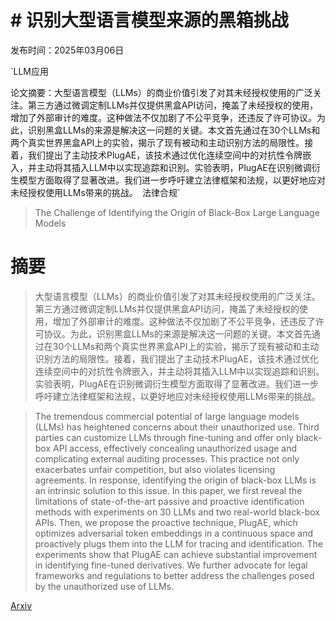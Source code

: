 # # 识别大型语言模型来源的黑箱挑战

发布时间：2025年03月06日

`LLM应用

论文摘要：大型语言模型（LLMs）的商业价值引发了对其未经授权使用的广泛关注。第三方通过微调定制LLMs并仅提供黑盒API访问，掩盖了未经授权的使用，增加了外部审计的难度。这种做法不仅加剧了不公平竞争，还违反了许可协议。为此，识别黑盒LLMs的来源是解决这一问题的关键。本文首先通过在30个LLMs和两个真实世界黑盒API上的实验，揭示了现有被动和主动识别方法的局限性。接着，我们提出了主动技术PlugAE，该技术通过优化连续空间中的对抗性令牌嵌入，并主动将其插入LLM中以实现追踪和识别。实验表明，PlugAE在识别微调衍生模型方面取得了显著改进。我们进一步呼吁建立法律框架和法规，以更好地应对未经授权使用LLMs带来的挑战。` `法律合规`

> The Challenge of Identifying the Origin of Black-Box Large Language Models

# 摘要

> 大型语言模型（LLMs）的商业价值引发了对其未经授权使用的广泛关注。第三方通过微调定制LLMs并仅提供黑盒API访问，掩盖了未经授权的使用，增加了外部审计的难度。这种做法不仅加剧了不公平竞争，还违反了许可协议。为此，识别黑盒LLMs的来源是解决这一问题的关键。本文首先通过在30个LLMs和两个真实世界黑盒API上的实验，揭示了现有被动和主动识别方法的局限性。接着，我们提出了主动技术PlugAE，该技术通过优化连续空间中的对抗性令牌嵌入，并主动将其插入LLM中以实现追踪和识别。实验表明，PlugAE在识别微调衍生模型方面取得了显著改进。我们进一步呼吁建立法律框架和法规，以更好地应对未经授权使用LLMs带来的挑战。

> The tremendous commercial potential of large language models (LLMs) has heightened concerns about their unauthorized use. Third parties can customize LLMs through fine-tuning and offer only black-box API access, effectively concealing unauthorized usage and complicating external auditing processes. This practice not only exacerbates unfair competition, but also violates licensing agreements. In response, identifying the origin of black-box LLMs is an intrinsic solution to this issue. In this paper, we first reveal the limitations of state-of-the-art passive and proactive identification methods with experiments on 30 LLMs and two real-world black-box APIs. Then, we propose the proactive technique, PlugAE, which optimizes adversarial token embeddings in a continuous space and proactively plugs them into the LLM for tracing and identification. The experiments show that PlugAE can achieve substantial improvement in identifying fine-tuned derivatives. We further advocate for legal frameworks and regulations to better address the challenges posed by the unauthorized use of LLMs.

[Arxiv](https://arxiv.org/abs/2503.04332)
